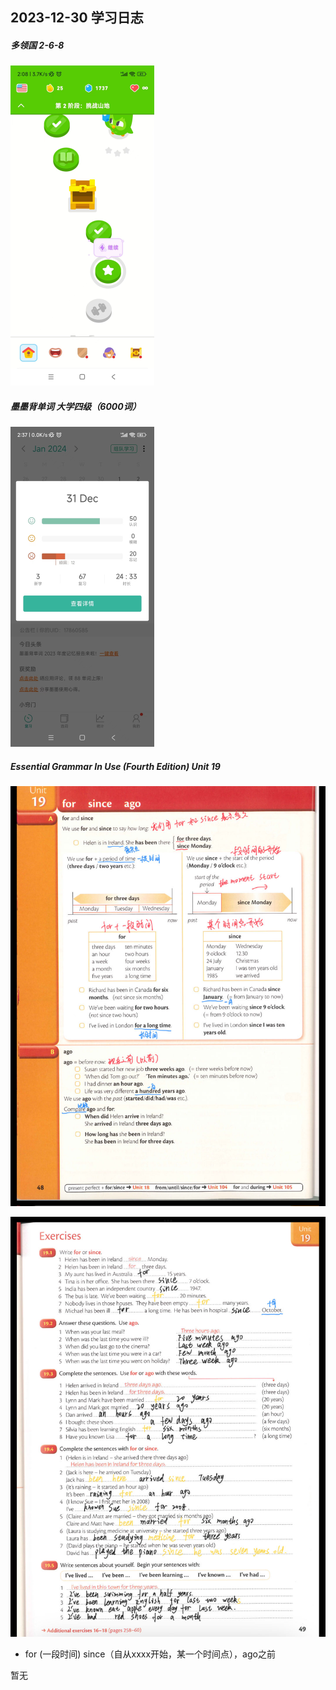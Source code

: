 ## 2023-12-30 学习日志

##### 多领国 2-6-8

<img src="../../2023/img/image-20240101131548977.png" alt="image-20240101131548977" style="zoom:50%;" />

##### 墨墨背单词 大学四级（6000词）

<img src="../../2023/img/image-20240101131559886.png" alt="image-20240101131559886" style="zoom:50%;" />

##### Essential Grammar In Use (Fourth Edition)  Unit 19

![image-20240101131743124](../../2023/img/image-20240101131743124.png)

![image-20240101131833443](../../2023/img/image-20240101131833443.png)

- for (一段时间) since（自从xxxx开始，某一个时间点），ago之前

暂无

